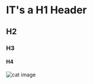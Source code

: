 # IT's a H1 Header
## H2
### H3
#### H4

![cat image](https://octodex.github.com/images/yaktocat.png)
